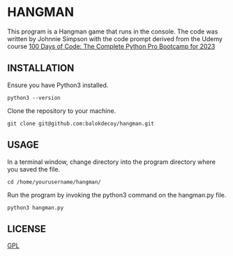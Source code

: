 # HANGMAN

This program is a Hangman game that runs in the console.
The code was written by Johnnie Simpson with the code prompt
derived from the Udemy course [100 Days of Code: The Complete Python Pro Bootcamp for 2023](https://www.udemy.com/course/100-days-of-code/)

## INSTALLATION

Ensure you have Python3 installed.

```
python3 --version
```

Clone the repository to your machine.
```
git clone git@github.com:balokdecoy/hangman.git
```

## USAGE

In a terminal window, change directory into the program directory where you saved the file.

```
cd /home/yourusername/hangman/
```

Run the program by invoking the python3 command on the hangman.py file.

```
python3 hangman.py
```

## LICENSE
[GPL](https://www.gnu.org/licenses/gpl-3.0.txt)
